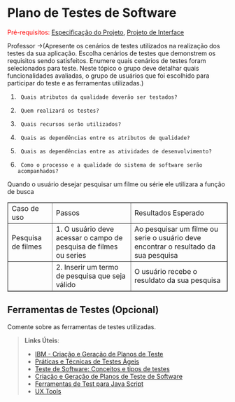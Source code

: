 # Plano de Testes de Software

<span style="color:red">Pré-requisitos: <a href="2-Especificação do Projeto.md"> Especificação do Projeto</a></span>, <a href="3-Projeto de Interface.md"> Projeto de Interface</a>

Professor ->(Apresente os cenários de testes utilizados na realização dos testes da sua aplicação. Escolha cenários de testes que demonstrem os requisitos sendo satisfeitos.
Enumere quais cenários de testes foram selecionados para teste. Neste tópico o grupo deve detalhar quais funcionalidades avaliadas, o grupo de usuários que foi escolhido para participar do teste e as ferramentas utilizadas.)

1.      Quais atributos da qualidade deverão ser testados?

2.      Quem realizará os testes?

3.      Quais recursos serão utilizados?

4.      Quais as dependências entre os atributos de qualidade?

5.      Quais as dependências entre as atividades de desenvolvimento?

6.      Como o processo e a qualidade do sistema de software serão acompanhados?

Quando o usuário desejar pesquisar um filme ou série ele utilizara a função de busca 

<table border="1">
    <tr>
        <td>Caso de uso</td>
        <td>Passos</td>
        <td>Resultados Esperado</td>
    </tr>
    <tr>
        <td>Pesquisa de filmes </td>
        <td>1. O usuário deve acessar o campo de pesquisa de filmes ou series</td>
        <td>Ao pesquisar um filme ou serie o usuário deve encontrar o resultado da sua pesquisa</td>
    </tr>
    <tr>
        <td></td>
        <td>2. Inserir um termo de pesquisa que seja válido </td>
        <td>O usuário recebe o resuldato da sua pesquisa</td>
    </tr>
</table>
 
## Ferramentas de Testes (Opcional)

Comente sobre as ferramentas de testes utilizadas.
 
> **Links Úteis**:
> - [IBM - Criação e Geração de Planos de Teste](https://www.ibm.com/developerworks/br/local/rational/criacao_geracao_planos_testes_software/index.html)
> - [Práticas e Técnicas de Testes Ágeis](http://assiste.serpro.gov.br/serproagil/Apresenta/slides.pdf)
> -  [Teste de Software: Conceitos e tipos de testes](https://blog.onedaytesting.com.br/teste-de-software/)
> - [Criação e Geração de Planos de Teste de Software](https://www.ibm.com/developerworks/br/local/rational/criacao_geracao_planos_testes_software/index.html)
> - [Ferramentas de Test para Java Script](https://geekflare.com/javascript-unit-testing/)
> - [UX Tools](https://uxdesign.cc/ux-user-research-and-user-testing-tools-2d339d379dc7)

